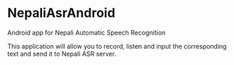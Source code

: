 # NepaliAsrAndroid
Android app for Nepali Automatic Speech Recognition

This application will allow you to record, listen and input the corresponding text and send it to Nepali ASR server.


